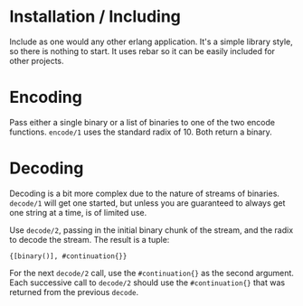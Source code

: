 Installation / Including
========================

Include as one would any other erlang application.  It's a simple library
style, so there is nothing to start.  It uses rebar so it can be easily 
included for other projects.

Encoding
========

Pass either a single binary or a list of binaries to one of the two encode
functions.  `encode/1` uses the standard radix of 10.  Both
return a binary.

Decoding
========

Decoding is a bit more complex due to the nature of streams of binaries.
`decode/1` will get one started, but unless you are guaranteed
to always get one string at a time, is of limited use.

Use `decode/2`, passing in the initial binary chunk of the stream,
and the radix to decode the stream.  The result is a tuple:

`{[binary()], #continuation{}}`

For the next `decode/2` call, use the `#continuation{}`
as the second argument.  Each successive call to `decode/2`
should use the `#continuation{}` that was returned from the
previous `decode`.
